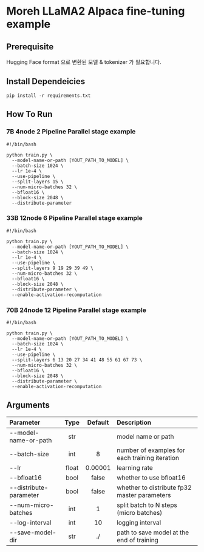 # Moreh LLaMA2 Alpaca fine-tuning example
## Prerequisite

Hugging Face format 으로 변환된 모델 & tokenizer 가 필요합니다.

## Install Dependeicies

```
pip install -r requirements.txt
```

## How To Run

### 7B 4node 2 Pipeline Parallel stage example 

```
#!/bin/bash

python train.py \
  --model-name-or-path [YOUT_PATH_TO_MODEL] \
  --batch-size 1024 \
  --lr 1e-4 \
  --use-pipeline \
  --split-layers 15 \
  --num-micro-batches 32 \
  --bfloat16 \
  --block-size 2048 \
  --distribute-parameter
```


### 33B 12node 6 Pipeline Parallel stage example 

```
#!/bin/bash

python train.py \
  --model-name-or-path [YOUT_PATH_TO_MODEL] \
  --batch-size 1024 \
  --lr 1e-4 \
  --use-pipeline \
  --split-layers 9 19 29 39 49 \
  --num-micro-batches 32 \
  --bfloat16 \
  --block-size 2048 \
  --distribute-parameter \
  --enable-activation-recomputation
```
### 70B 24node 12 Pipeline Parallel stage example 

```
#!/bin/bash

python train.py \
  --model-name-or-path [YOUT_PATH_TO_MODEL] \
  --batch-size 1024 \
  --lr 1e-4 \
  --use-pipeline \
  --split-layers 6 13 20 27 34 41 48 55 61 67 73 \
  --num-micro-batches 32 \
  --bfloat16 \
  --block-size 2048 \
  --distribute-parameter \
  --enable-activation-recomputation
```

## Arguments
| Parameter|Type| Default| Description|	
| :------------ | :-------------: | :------------: | :------------- |
| --model-name-or-path | str  | | model name or path |
| --batch-size | int  | 8 | number of examples for each training iteration |
| --lr  | float  | 0.00001 | learning rate |
| --bfloat16 | bool  | false | whether to use bfloat16 |
| --distribute-parameter | bool  | false | whether to distribute fp32 master parameters |
| --num-micro-batches | int  | 1 | split batch to N steps (micro batches) |
| --log-interval | int  | 10 |logging interval|
| --save-model-dir | str  | ./ | path to save model at the end of training |
